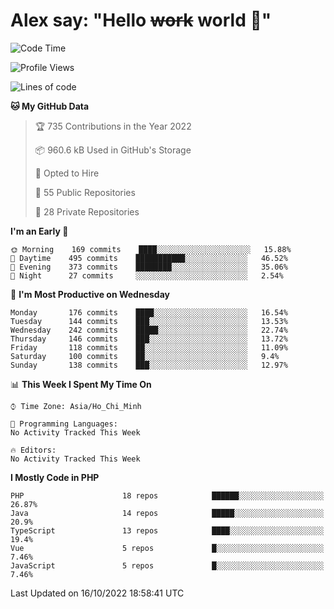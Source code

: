 # Alex say: "Hello ~~work~~ world 🐾"

<!--START_SECTION:waka-->
![Code Time](http://img.shields.io/badge/Code%20Time-838%20hrs%2047%20mins-blue)

![Profile Views](http://img.shields.io/badge/Profile%20Views-0-blue)

![Lines of code](https://img.shields.io/badge/From%20Hello%20World%20I%27ve%20Written-1%20Million%20lines%20of%20code-blue)

**🐱 My GitHub Data** 

> 🏆 735 Contributions in the Year 2022
 > 
> 📦 960.6 kB Used in GitHub's Storage 
 > 
> 💼 Opted to Hire
 > 
> 📜 55 Public Repositories 
 > 
> 🔑 28 Private Repositories  
 > 
**I'm an Early 🐤** 

```text
🌞 Morning    169 commits    ████░░░░░░░░░░░░░░░░░░░░░   15.88% 
🌆 Daytime    495 commits    ███████████░░░░░░░░░░░░░░   46.52% 
🌃 Evening    373 commits    ████████░░░░░░░░░░░░░░░░░   35.06% 
🌙 Night      27 commits     ░░░░░░░░░░░░░░░░░░░░░░░░░   2.54%

```
📅 **I'm Most Productive on Wednesday** 

```text
Monday       176 commits    ████░░░░░░░░░░░░░░░░░░░░░   16.54% 
Tuesday      144 commits    ███░░░░░░░░░░░░░░░░░░░░░░   13.53% 
Wednesday    242 commits    █████░░░░░░░░░░░░░░░░░░░░   22.74% 
Thursday     146 commits    ███░░░░░░░░░░░░░░░░░░░░░░   13.72% 
Friday       118 commits    ██░░░░░░░░░░░░░░░░░░░░░░░   11.09% 
Saturday     100 commits    ██░░░░░░░░░░░░░░░░░░░░░░░   9.4% 
Sunday       138 commits    ███░░░░░░░░░░░░░░░░░░░░░░   12.97%

```


📊 **This Week I Spent My Time On** 

```text
⌚︎ Time Zone: Asia/Ho_Chi_Minh

💬 Programming Languages: 
No Activity Tracked This Week

🔥 Editors: 
No Activity Tracked This Week

```

**I Mostly Code in PHP** 

```text
PHP                      18 repos            ██████░░░░░░░░░░░░░░░░░░░   26.87% 
Java                     14 repos            █████░░░░░░░░░░░░░░░░░░░░   20.9% 
TypeScript               13 repos            ████░░░░░░░░░░░░░░░░░░░░░   19.4% 
Vue                      5 repos             █░░░░░░░░░░░░░░░░░░░░░░░░   7.46% 
JavaScript               5 repos             █░░░░░░░░░░░░░░░░░░░░░░░░   7.46%

```



 Last Updated on 16/10/2022 18:58:41 UTC
<!--END_SECTION:waka-->

